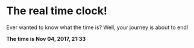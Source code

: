 # The real time clock!

Ever wanted to know what the time is? Well, your journey is about to end!

**The time is Nov 04, 2017, 21:33**